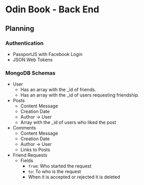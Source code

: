 # Odin Book - Back End

## Planning

### Authentication

- PassportJS with Facebook Login
- JSON Web Tokens

### MongoDB Schemas

- User
  - Has an array with the \_id of friends.
  - Has an array with the \_id of users requesting friendship.
- Posts
  - Content Message
  - Creation Date
  - Author -> User
  - Array with the \_id of users who liked the post
- Comments
  - Content Message
  - Creation Date
  - Author -> User
  - Links to Posts
- Friend Requests
  - Fields
    - `from`: Who started the request
    - `to`: To who is the request
    - When it is accepted or rejected it is deleted
